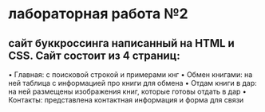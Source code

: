 # лабораторная работа №2
## сайт буккроссинга написанный на HTML и CSS. Сайт состоит из 4 страниц:
• Главная: с поисковой строкой и примерами кнг
• Обмен книгами: на ней таблица с информацией про книги для обмена 
• Отдам книги в дар: на ней размещены изображения книг, которые готовы отдать в дар
• Контакты: представлена контактная информация и форма для связи

